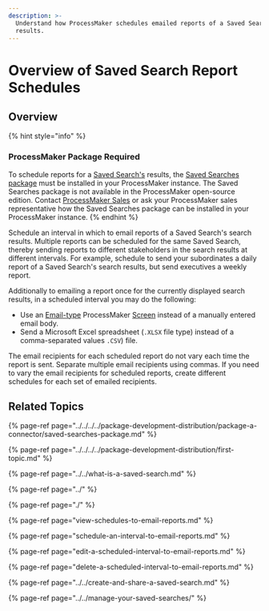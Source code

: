 ```yaml
---
description: >-
  Understand how ProcessMaker schedules emailed reports of a Saved Search's
  results.
---
```


# Overview of Saved Search Report Schedules

## Overview

{% hint style="info" %}
### ProcessMaker Package Required

To schedule reports for a [Saved Search's](../../what-is-a-saved-search.md) results, the [Saved Searches package](../../../../package-development-distribution/package-a-connector/saved-searches-package.md) must be installed in your ProcessMaker instance. The Saved Searches package is not available in the ProcessMaker open-source edition. Contact [ProcessMaker Sales](mailto:sales@processmaker.com) or ask your ProcessMaker sales representative how the Saved Searches package can be installed in your ProcessMaker instance.
{% endhint %}

Schedule an interval in which to email reports of a Saved Search's search results. Multiple reports can be scheduled for the same Saved Search, thereby sending reports to different stakeholders in the search results at different intervals. For example, schedule to send your subordinates a daily report of a Saved Search's search results, but send executives a weekly report.

Additionally to emailing a report once for the currently displayed search results, in a scheduled interval you may do the following:

* Use an [Email-type](../../../../designing-processes/design-forms/screens-builder/types-for-screens.md#email) ProcessMaker [Screen](../../../../designing-processes/design-forms/what-is-a-form.md) instead of a manually entered email body.
* Send a Microsoft Excel spreadsheet \(`.XLSX` file type\) instead of a comma-separated values `.CSV`\) file.

The email recipients for each scheduled report do not vary each time the report is sent. Separate multiple email recipients using commas. If you need to vary the email recipients for scheduled reports, create different schedules for each set of emailed recipients.

## Related Topics

{% page-ref page="../../../../package-development-distribution/package-a-connector/saved-searches-package.md" %}

{% page-ref page="../../../../package-development-distribution/first-topic.md" %}

{% page-ref page="../../what-is-a-saved-search.md" %}

{% page-ref page="../" %}

{% page-ref page="./" %}

{% page-ref page="view-schedules-to-email-reports.md" %}

{% page-ref page="schedule-an-interval-to-email-reports.md" %}

{% page-ref page="edit-a-scheduled-interval-to-email-reports.md" %}

{% page-ref page="delete-a-scheduled-interval-to-email-reports.md" %}

{% page-ref page="../../create-and-share-a-saved-search.md" %}

{% page-ref page="../../manage-your-saved-searches/" %}

